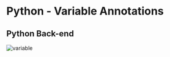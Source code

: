 <h1>Python - Variable Annotations</h1>
<h2>Python Back-end</h2>

![variable](https://github.com/anthonyosigbe/alx-backend-python/assets/45193993/2df91c9f-782b-4e55-9eba-8ffd4ec7a403)
